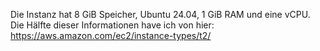 Die Instanz hat 8 GiB Speicher, Ubuntu 24.04, 1 GiB RAM und eine vCPU. Die Hälfte dieser Informationen have ich von hier: https://aws.amazon.com/ec2/instance-types/t2/
